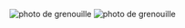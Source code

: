   ![photo de grenouille](https://www.google.com/imgres?imgurl=https%3A%2F%2Fcontenthub-static.grammarly.com%2Fblog%2Fwp-content%2Fuploads%2F2016%2F08%2Fblog839.jpg&imgrefurl=https%3A%2F%2Fwww.grammarly.com%2Fblog%2Fphotoshoot%2F&tbnid=08C0VDOv-p-vpM&vet=12ahUKEwjOm4OJ8f7zAhUuqnIEHb3oBsQQMyguegUIARCpAg..i&docid=anPUFZU9xdfvjM&w=1520&h=800&itg=1&q=photo&hl=fr&ved=2ahUKEwjOm4OJ8f7zAhUuqnIEHb3oBsQQMyguegUIARCpAg)
  ![photo de grenouille](image.jfif)
